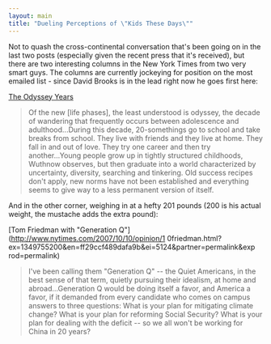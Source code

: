 ```yaml
---
layout: main
title: "Dueling Perceptions of \"Kids These Days\""
---
```

Not to quash the cross-continental conversation that's been going on in the
last two posts (especially given the recent press that it's received), but
there are two interesting columns in the New York Times from two very smart
guys. The columns are currently jockeying for position on the most emailed
list - since David Brooks is in the lead right now he goes first here:


[The Odyssey Years](http://www.nytimes.com/2007/10/09/opinion/09brooks.html?ex=1349668800&en=c55694c6ad19bc63&ei=5124&partner=permalink&exprod=permalink)

> Of the new [life phases], the least understood is odyssey, the decade of
wandering that frequently occurs between adolescence and adulthood...During
this decade, 20-somethings go to school and take breaks from school. They live
with friends and they live at home. They fall in and out of love. They try one
career and then try another...Young people grow up in tightly structured
childhoods, Wuthnow observes, but then graduate into a world characterized by
uncertainty, diversity, searching and tinkering. Old success recipes don't
apply, new norms have not been established and everything seems to give way to
a less permanent version of itself.


And in the other corner, weighing in at a hefty 201 pounds (200 is his actual
weight, the mustache adds the extra pound):


[Tom Friedman with "Generation Q"](http://www.nytimes.com/2007/10/10/opinion/1
0friedman.html?ex=1349755200&en=ff29ccf489dafa9b&ei=5124&partner=permalink&exp
rod=permalink)

> I've been calling them "Generation Q" -- the Quiet Americans, in the best
sense of that term, quietly pursuing their idealism, at home and
abroad...Generation Q would be doing itself a favor, and America a favor, if
it demanded from every candidate who comes on campus answers to three
questions: What is your plan for mitigating climate change? What is your plan
for reforming Social Security? What is your plan for dealing with the deficit
-- so we all won't be working for China in 20 years?
